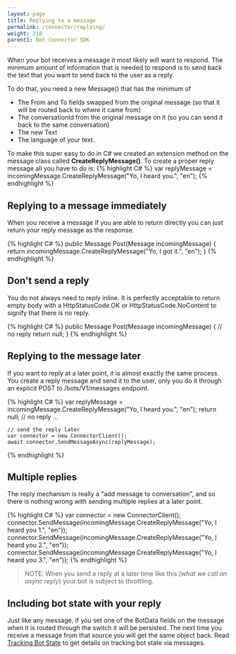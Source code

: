 ```yaml
---
layout: page
title: Replying to a message
permalink: /connector/replying/
weight: 210
parent1: Bot Connector SDK
---
```


When your bot receives a message it most likely will want to respond. The minimum amount of information that is needed
to respond is to send back the text that you want to send back to the user as a reply.  

To do that, you need a new Message() that has the minimum of 
* The From and To fields swapped from the original message (so that it will be routed back to where it came from)
* The conversationId from the original message on it (so you can send it back to the same conversation)
* The new Text
* The language of your text.

To make this super easy to do in C# we created an extension method on the message class called **CreateReplyMessage()**.
To create a proper reply message all you have to do is:
{% highlight C# %}
    var replyMessage = incomingMessage.CreateReplyMessage("Yo, I heard you.", "en");
{% endhighlight %}

## Replying to a message immediately
When you receive a message if you are able to return directly you can just return your reply message as the response.

{% highlight C# %}
    public Message Post(Message incomingMessage)
    {
        return incomingMessage.CreateReplyMessage("Yo, I got it.", "en");
    }
{% endhighlight %}

## Don't send a reply
You do not always need to reply inline.  It is perfectly acceptable to return empty body with a HttpStatusCode.OK 
or HttpStatusCode.NoContent to signify that there is no reply.

{% highlight C# %}
    public Message Post(Message incomingMessage)
    {
        // no reply
        return null;
    }
{% endhighlight %}
 
## Replying to the message later

If you want to reply at a later point, it is almost exactly the same process.  You create a reply message and
send it to the user, only you do it through an explicit POST to /bots/V1/messages endpoint.

{% highlight C# %}
    var replyMessage =  incomingMessage.CreateReplyMessage("Yo, I heard you.", "en");
    return null; // no reply
    ...

    // send the reply later    
    var connector = new ConnectorClient();
    await connector.SendMessageAsync(replyMessage); 
       
{% endhighlight %}

## Multiple replies
The reply mechanism is really a "add message to conversation", and so there is nothing wrong with sending
multiple replies at a later point. 

{% highlight C# %}
    var connector = new ConnectorClient();
    connector.SendMessage(incomingMessage.CreateReplyMessage("Yo, I heard you 1.", "en"));
    connector.SendMessage(incomingMessage.CreateReplyMessage("Yo, I heard you 2.", "en"));
    connector.SendMessage(incomingMessage.CreateReplyMessage("Yo, I heard you 3.", "en"));
{% endhighlight %}

> NOTE: When you send a reply at a later time like this (*what we call an async reply*) your bot
is subject to throttling.

## Including bot state with your reply 
Just like any message, if you set one of the BotData fields on the message when it is routed through the
switch it will be persisted.  The next time you receive a message from that source you will
get the same object back. Read [Tracking Bot State](/connector/tracking-bot-state) to get details on tracking
bot state via messages.  


